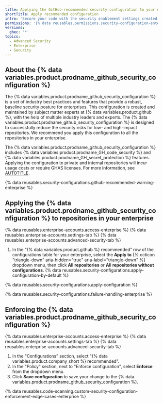 ```yaml
---
title: Applying the GitHub-recommended security configuration to your enterprise
shortTitle: Apply recommended configuration
intro: 'Secure your code with the security enablement settings created, managed, and recommended by {% data variables.product.github %}.'
permissions: '{% data reusables.permissions.security-configuration-enterprise-enable %}'
versions:
  ghec: '*'
topics:
  - Advanced Security
  - Enterprise
  - Security
---
```


## About the {% data variables.product.prodname_github_security_configuration %}

The {% data variables.product.prodname_github_security_configuration %} is a set of industry best practices and features that provide a robust, baseline security posture for enterprises. This configuration is created and maintained by subject matter experts at {% data variables.product.github %}, with the help of multiple industry leaders and experts. The {% data variables.product.prodname_github_security_configuration %} is designed to successfully reduce the security risks for low- and high-impact repositories. We recommend you apply this configuration to all the repositories in your enterprise.

The {% data variables.product.prodname_github_security_configuration %} includes {% data variables.product.prodname_GH_code_security %} and {% data variables.product.prodname_GH_secret_protection %} features. Applying the configuration to private and internal repositories will incur usage costs or require GHAS licenses. For more information, see [AUTOTITLE](/get-started/learning-about-github/about-github-advanced-security).

{% data reusables.security-configurations.github-recommended-warning-enterprise %}

## Applying the {% data variables.product.prodname_github_security_configuration %} to repositories in your enterprise

{% data reusables.enterprise-accounts.access-enterprise %}
{% data reusables.enterprise-accounts.settings-tab %}
{% data reusables.enterprise-accounts.advanced-security-tab %}
1. In the "{% data variables.product.github %} recommended" row of the configurations table for your enterprise, select the **Apply to** {% octicon "triangle-down" aria-hidden="true" aria-label="triangle-down" %} dropdown menu, then click **All repositories** or **All repositories without configurations**.
{% data reusables.security-configurations.apply-configuration-by-default %}

{% data reusables.security-configurations.apply-configuration %}

{% data reusables.security-configurations.failure-handling-enterprise %}

## Enforcing the {% data variables.product.prodname_github_security_configuration %}

{% data reusables.enterprise-accounts.access-enterprise %}
{% data reusables.enterprise-accounts.settings-tab %}
{% data reusables.enterprise-accounts.advanced-security-tab %}
1. In the "Configurations" section, select "{% data variables.product.company_short %} recommended".
1. In the "Policy" section, next to "Enforce configuration", select **Enforce** from the dropdown menu.
1. Click **Save configuration** to save your change to the {% data variables.product.prodname_github_security_configuration %}.

{% data reusables.code-scanning.custom-security-configuration-enforcement-edge-cases-enterprise %}
